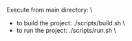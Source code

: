 Execute from main directory: \
* to build the project: ./scripts/build.sh \
* to run the project: ./scripts/run.sh \